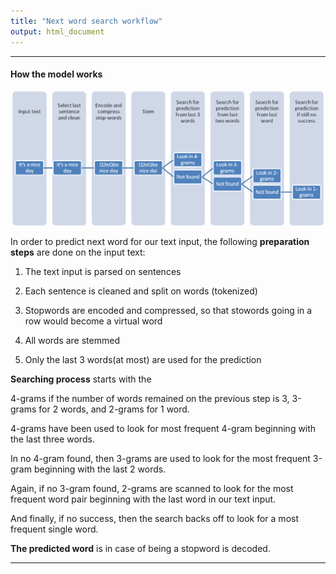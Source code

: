 ```yaml
---
title: "Next word search workflow"
output: html_document
---
```


---

#### How the model works


![Model construction workflow](../../figures/search_workflow.png)

In order to predict next word for our text input, the following __preparation steps__ are done on the input text:

1.  The text input is parsed on sentences

2.  Each sentence is cleaned and split on words (tokenized)

3.  Stopwords are encoded and compressed, so that stowords going in a row would become a virtual word

4.  All words are stemmed

5.  Only the last 3 words(at most) are used for the prediction


__Searching process__ starts with the 

4-grams if the number of words remained on the previous step is 3, 3-grams for 2 words, and 2-grams for 1 word.

4-grams have been used to look for most frequent 4-gram beginning with the last three words.

In no 4-gram found, then 3-grams are used to look for the most frequent 3-gram beginning with the last 2 words.

Again, if no 3-gram found, 2-grams are scanned to look for the most frequent word pair beginning with the last word in our text input.

And finally, if no success, then the search backs off to look for a most frequent single word.

__The predicted word__ is in case of being a stopword is decoded.

---

